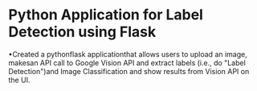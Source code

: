 # Python Application for Label Detection using Flask

•Created a pythonflask applicationthat allows users to upload an image, makesan API call to Google Vision API and extract labels (i.e., do "Label Detection")and Image Classification and show results from Vision API on the UI.


